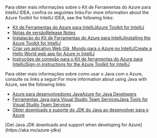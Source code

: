 <span data-ttu-id="28686-101">Para obter mais informações sobre o Kit de Ferramentas do Azure para IntelliJ IDEA, confira os seguintes links:</span><span class="sxs-lookup"><span data-stu-id="28686-101">For more information about the Azure Toolkit for IntelliJ IDEA, see the following links:</span></span> 

* [<span data-ttu-id="28686-102">Kit de Ferramentas do Azure para IntelliJ</span><span class="sxs-lookup"><span data-stu-id="28686-102">Azure Toolkit for IntelliJ</span></span>](../intellij/azure-toolkit-for-intellij.md) 
* [<span data-ttu-id="28686-103">Notas de versão</span><span class="sxs-lookup"><span data-stu-id="28686-103">Release Notes</span></span>](https://github.com/Microsoft/azure-tools-for-java/releases) 
* [<span data-ttu-id="28686-104">Instalação do Kit de Ferramentas do Azure para IntelliJ</span><span class="sxs-lookup"><span data-stu-id="28686-104">Installing the Azure Toolkit for IntelliJ</span></span>](../intellij/azure-toolkit-for-intellij-installation.md) 
* [<span data-ttu-id="28686-105">Criar um aplicativo Web Olá, Mundo para o Azure no IntelliJ</span><span class="sxs-lookup"><span data-stu-id="28686-105">Create a Hello World web app for Azure in IntelliJ</span></span>](../intellij/azure-toolkit-for-intellij-create-hello-world-web-app.md) 
* [<span data-ttu-id="28686-106">Instruções de conexão para o Kit de ferramentas do Azure para IntelliJ</span><span class="sxs-lookup"><span data-stu-id="28686-106">Sign-in instructions for the Azure Toolkit for IntelliJ</span></span>](../intellij/azure-toolkit-for-intellij-sign-in-instructions.md) 

<span data-ttu-id="28686-107">Para obter mais informações sobre como usar o Java com o Azure, consulte os links a seguir:</span><span class="sxs-lookup"><span data-stu-id="28686-107">For more information about using Java with Azure, see the following links:</span></span> 

* [<span data-ttu-id="28686-108">Azure para desenvolvedores Java</span><span class="sxs-lookup"><span data-stu-id="28686-108">Azure for Java Developers</span></span>](https://docs.microsoft.com/java/azure/) 
* [<span data-ttu-id="28686-109">Ferramentas Java para Visual Studio Team Services</span><span class="sxs-lookup"><span data-stu-id="28686-109">Java Tools for Visual Studio Team Services</span></span>](/azure/devops/java/)
* <span data-ttu-id="28686-110">[Obter downloads e suporte do JDK do Java ao desenvolver para o Azure](https://aka.ms/azure-jdks)
<!-- TODO: Add URLs for Java in VSCode here --></span><span class="sxs-lookup"><span data-stu-id="28686-110">[Get Java JDK downloads and support when developing for Azure](https://aka.ms/azure-jdks)
<!-- TODO: Add URLs for Java in VSCode here --></span></span> 

